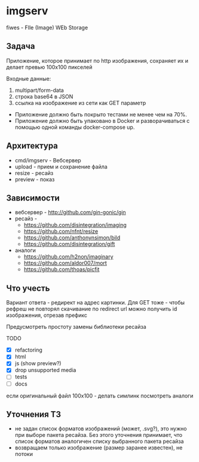 # imgserv

fiwes - FIle (Image) WEb Storage

## Задача

Приложение, которое принимает по http изображения, сохраняет их и делает превью 100х100 пикселей

Входные данные: 
1. multipart/form-data
2. строка base64 в JSON
3. ссылка на изображение из сети как GET параметр

* Приложение должно быть покрыто тестами не менее чем на 70%.
* Приложение должно быть упаковано в Docker и разворачиваться с помощью одной команды docker-compose up.

## Архитектура

* cmd/imgserv - Вебсервер
* upload - прием и сохранение файла
* resize - ресайз
* preview - показ

## Зависимости

* вебсервер - http://github.com/gin-gonic/gin
* ресайз - 
  * https://github.com/disintegration/imaging
  * https://github.com/nfnt/resize
  * https://github.com/anthonynsimon/bild
  * https://github.com/disintegration/gift
* аналоги
  * https://github.com/h2non/imaginary
  * https://github.com/aldor007/mort
  * https://github.com/thoas/picfit


## Что учесть

Вариант ответа - редирект на адрес картинки.
Для GET тоже - чтобы рефреш не повторял скачивание
по redirect url можно получить id изображения, отрезав префикс

Предусмотреть простоту замены библиотеки ресайза

TODO

* [x] refactoring
* [x] html
* [x] js (show preview?)
* [x] drop unsupported media
* [ ] tests
* [ ] docs

если оригинальный файл 100x100 - делать симлинк 
посмотреть аналоги

## Уточнения ТЗ

* не задан список форматов изображений (может, .svg?), это нужно при выборе пакета ресайза. Без этого уточнения принимает, что список форматов аналогичен списку выбранного пакета ресайза
* возвращаем только изображение (размер заранее известен), не потоки